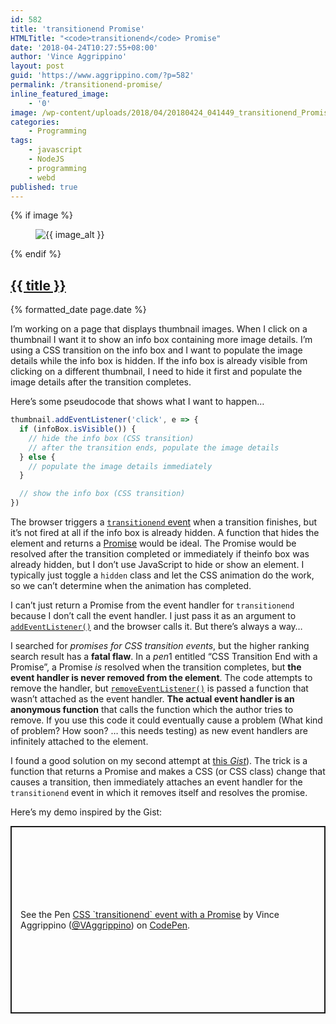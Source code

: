 ```yaml
---
id: 582
title: 'transitionend Promise'
HTMLTitle: "<code>transitionend</code> Promise"
date: '2018-04-24T10:27:55+08:00'
author: 'Vince Aggrippino'
layout: post
guid: 'https://www.aggrippino.com/?p=582'
permalink: /transitionend-promise/
inline_featured_image:
    - '0'
image: /wp-content/uploads/2018/04/20180424_041449_transitionend_Promise_demo.gif
categories:
    - Programming
tags:
    - javascript
    - NodeJS
    - programming
    - webd
published: true
---
```

{% if image %}
    <figure class="post__image">
        <img src="{{ image }}" alt="{{ image_alt }}">
    </figure>
{% endif %}

<h2 class="post__title"><a href="{{ page.url }}">{{ title }}</a></h2>

<p class="post__date">{% formatted_date page.date %}</p>

I’m working on a page that displays thumbnail images. When I click on a thumbnail I want it to show an <g class="gr_ gr_27 gr-alert gr_spell gr_inline_cards gr_run_anim ContextualSpelling ins-del" data-gr-id="27" id="27">info box</g> containing more image details. I’m using a CSS transition on the <g class="gr_ gr_28 gr-alert gr_spell gr_inline_cards gr_run_anim ContextualSpelling ins-del" data-gr-id="28" id="28">info box</g> and I want to populate the image details while the <g class="gr_ gr_29 gr-alert gr_spell gr_inline_cards gr_run_anim ContextualSpelling ins-del" data-gr-id="29" id="29">info box</g> is hidden. If the <g class="gr_ gr_30 gr-alert gr_spell gr_inline_cards gr_run_anim ContextualSpelling ins-del" data-gr-id="30" id="30">info box</g> is already visible from clicking on a different thumbnail, I need to hide it first and populate the image details after the transition completes.

Here’s some pseudocode that shows what I want to happen…

```js
thumbnail.addEventListener('click', e => {
  if (infoBox.isVisible()) {
    // hide the info box (CSS transition)
    // after the transition ends, populate the image details
  } else {
    // populate the image details immediately
  }

  // show the info box (CSS transition)
})
```

The browser triggers a [`transitionend` event](https://developer.mozilla.org/en-US/docs/Web/API/Element/transitionend_event) when a transition finishes, but it’s not fired at all if the info box is already hidden. A function that hides the element and returns a [Promise](https://developer.mozilla.org/en-US/docs/Web/JavaScript/Guide/Using_promises) would be ideal. The Promise would be resolved after the transition completed or immediately if theinfo box was already hidden, but I don’t use JavaScript to hide or show an element. I typically just toggle a `hidden` class and let the CSS animation do the work, so we can’t determine when the animation has completed.

I can’t just return a Promise from the event handler for `transitionend` because I don’t call the event handler. I just pass it as an argument to [`addEventListener()`](https://developer.mozilla.org/en-US/docs/Web/API/EventTarget/addEventListener) and the browser calls it. But there’s always a way…

I searched for *promises for CSS transition events*, but the higher ranking search result has a **fatal flaw**. In a *pen*1 entitled “CSS Transition End with a Promise”, a Promise *is* resolved when the transition completes, but **the event handler is never removed from the element**. The code attempts to remove the handler, but [`removeEventListener()`](https://developer.mozilla.org/en-US/docs/Web/API/EventTarget/removeEventListener) is passed a function that wasn’t attached as the event handler. **The actual event handler is an anonymous function** that calls the function which the author tries to remove. If you use this code it could eventually cause a problem (What kind of problem? How soon? … this needs testing) as new event handlers are infinitely attached to the element.

I found a good solution on my second attempt at [this *Gist*](https://gist.github.com/davej/44e3bbec414ed4665220)). The trick is a function that returns a Promise and makes a CSS (or CSS class) change that causes a transition, then immediately attaches an event handler for the `transitionend` event in which it removes itself and resolves the promise.

Here’s my demo inspired by the Gist:

<p class="codepen" data-height="300" data-default-tab="html,result" data-slug-hash="pVgjjj" data-user="VAggrippino" style="height: 300px; box-sizing: border-box; display: flex; align-items: center; justify-content: center; border: 2px solid; margin: 1em 0; padding: 1em;">
  <span>See the Pen <a href="https://codepen.io/VAggrippino/pen/pVgjjj">
  CSS `transitionend` event with a Promise</a> by Vince Aggrippino (<a href="https://codepen.io/VAggrippino">@VAggrippino</a>)
  on <a href="https://codepen.io">CodePen</a>.</span>
</p>
<script async src="https://cpwebassets.codepen.io/assets/embed/ei.js" webc:keep></script>
